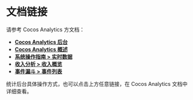 # 文档链接
请参考 Cocos Analytics 方文档：
- [**Cocos Analytics 后台**](http://analytics.cocos.com/)
- [**Cocos Analytics 概述**](https://n-analytics.cocos.com/docs/)
- [**系统操作指南 > 实时数据**](https://n-analytics.cocos.com/docs/analytics_snap.html)
- [**收入分析 > 收入概览**](https://n-analytics.cocos.com/docs/analytics_payment.html)
- [**事件漏斗 > 事件列表**](https://n-analytics.cocos.com/docs/analytics_event.html) 

统计后台具体操作方式，也可以点击上方任意链接，在 Cocos Analytics 文档中详细查看。

